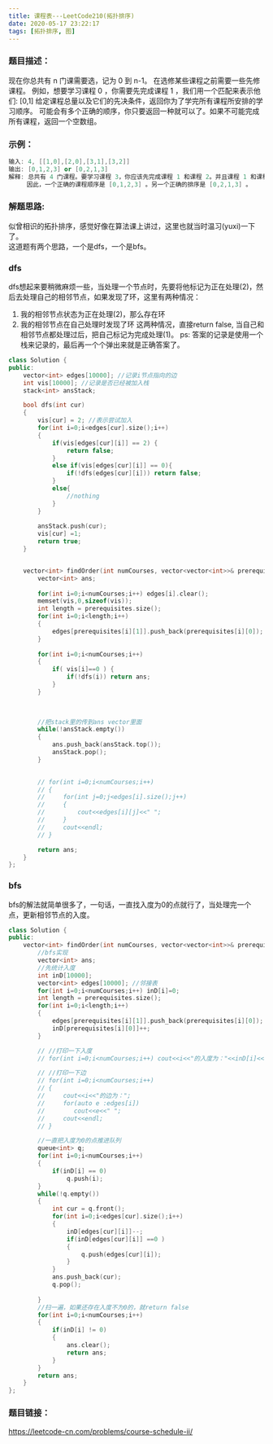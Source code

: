 ```yaml
---
title: 课程表---LeetCode210(拓扑排序)
date: 2020-05-17 23:22:17
tags: [拓扑排序, 图]
---
```

### 题目描述：  
现在你总共有 n 门课需要选，记为 0 到 n-1。
在选修某些课程之前需要一些先修课程。 例如，想要学习课程 0 ，你需要先完成课程 1 ，我们用一个匹配来表示他们: [0,1]
给定课程总量以及它们的先决条件，返回你为了学完所有课程所安排的学习顺序。
可能会有多个正确的顺序，你只要返回一种就可以了。如果不可能完成所有课程，返回一个空数组。
### 示例：   
```cpp
输入: 4, [[1,0],[2,0],[3,1],[3,2]]
输出: [0,1,2,3] or [0,2,1,3]
解释: 总共有 4 门课程。要学习课程 3，你应该先完成课程 1 和课程 2。并且课程 1 和课程 2 都应该排在课程 0 之后。
     因此，一个正确的课程顺序是 [0,1,2,3] 。另一个正确的排序是 [0,2,1,3] 。
```
<!-- more -->
### 解题思路:  
似曾相识的拓扑排序，感觉好像在算法课上讲过，这里也就当时温习(yuxi)一下了。  
这道题有两个思路，一个是dfs，一个是bfs。
### dfs
dfs想起来要稍微麻烦一些，当处理一个节点时，先要将他标记为正在处理(2)，然后去处理自己的相邻节点，如果发现了环，这里有两种情况：  
1. 我的相邻节点状态为正在处理(2)，那么存在环
2. 我的相邻节点在自己处理时发现了环
这两种情况，直接return false, 当自己和相邻节点都处理过后，把自己标记为完成处理(1)。
ps: 答案的记录是使用一个栈来记录的，最后再一个个弹出来就是正确答案了。
```cpp
class Solution {
public:
    vector<int> edges[10000]; //记录i节点指向的边
    int vis[10000]; //记录是否已经被加入栈
    stack<int> ansStack;

    bool dfs(int cur)
    {
        vis[cur] = 2; //表示尝试加入
        for(int i=0;i<edges[cur].size();i++)
        {
            if(vis[edges[cur][i]] == 2) {
                return false;
            }
            else if(vis[edges[cur][i]] == 0){
                if(!dfs(edges[cur][i])) return false;
            } 
            else{
                //nothing
            }
        }
       
        ansStack.push(cur);
        vis[cur] =1;
        return true;
    }


    vector<int> findOrder(int numCourses, vector<vector<int>>& prerequisites) {
        vector<int> ans;
       
        for(int i=0;i<numCourses;i++) edges[i].clear();
        memset(vis,0,sizeof(vis));
        int length = prerequisites.size();
        for(int i=0;i<length;i++)
        {
            edges[prerequisites[i][1]].push_back(prerequisites[i][0]);
        }
       
        for(int i=0;i<numCourses;i++)
        {
            if( vis[i]==0 ) {
                if(!dfs(i)) return ans;
            }
        }

     
        
        //把stack里的传到ans vector里面
        while(!ansStack.empty())
        {
            ans.push_back(ansStack.top());
            ansStack.pop();
        }

        
        // for(int i=0;i<numCourses;i++)
        // {
        //     for(int j=0;j<edges[i].size();j++)
        //     {
        //         cout<<edges[i][j]<<" ";
        //     }
        //     cout<<endl;
        // }

        return ans;
    }
};
```

### bfs
bfs的解法就简单很多了，一句话，一直找入度为0的点就行了，当处理完一个点，更新相邻节点的入度。

```cpp
class Solution {
public:
    vector<int> findOrder(int numCourses, vector<vector<int>>& prerequisites) {
        //bfs实现
        vector<int> ans;
        //先统计入度
        int inD[10000];
        vector<int> edges[10000]; //邻接表
        for(int i=0;i<numCourses;i++) inD[i]=0;
        int length = prerequisites.size();
        for(int i=0;i<length;i++)
        {
            edges[prerequisites[i][1]].push_back(prerequisites[i][0]);
            inD[prerequisites[i][0]]++;
        }

        // //打印一下入度
        // for(int i=0;i<numCourses;i++) cout<<i<<"的入度为："<<inD[i]<<endl;

        // //打印一下边
        // for(int i=0;i<numCourses;i++) 
        // {
        //     cout<<i<<"的边为：";
        //     for(auto e :edges[i])
        //        cout<<e<<" ";
        //     cout<<endl;
        // }

        //一直把入度为0的点推进队列
        queue<int> q;
        for(int i=0;i<numCourses;i++)
        {
            if(inD[i] == 0)
                q.push(i);
        }
        while(!q.empty())
        {
            int cur = q.front();
            for(int i=0;i<edges[cur].size();i++)
            {
                inD[edges[cur][i]]--;
                if(inD[edges[cur][i]] ==0 )
                {
                    q.push(edges[cur][i]);
                }
            }
            ans.push_back(cur);
            q.pop();
            
        }
        //扫一遍，如果还存在入度不为0的，就return false
        for(int i=0;i<numCourses;i++)
        {
            if(inD[i] != 0) 
            {
                ans.clear();
                return ans;
            }
        }
        return ans;
    }
};
```

### 题目链接：  
https://leetcode-cn.com/problems/course-schedule-ii/